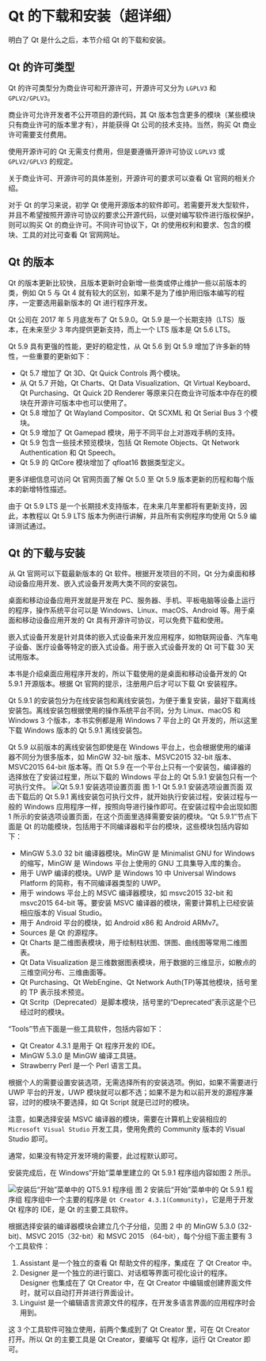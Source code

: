 # Qt 的下载和安装（超详细）

明白了 Qt 是什么之后，本节介绍 Qt 的下载和安装。

## Qt 的许可类型

Qt 的许可类型分为商业许可和开源许可，开源许可又分为 `LGPLV3` 和 `GPLV2/GPLV3`。

商业许可允许开发者不公开项目的源代码，其 Qt 版本包含更多的模块（某些模块只有商业许可的版本里才有），并能获得 Qt 公司的技术支持。当然，购买 Qt 商业许可需要支付费用。

使用开源许可的 Qt 无需支付费用，但是要遵循开源许可协议 `LGPLV3` 或 `GPLV2/GPLV3` 的规定。

关于商业许可、开源许可的具体差别，开源许可的要求可以查看 Qt 官网的相关介绍。

对于 Qt 的学习来说，初学 Qt 使用开源版本的软件即可。若需要开发大型软件，并且不希望按照开源许可协议的要求公开源代码，以便对编写软件进行版权保护，则可以购买 Qt 的商业许可。不同许可协议下，Qt 的使用权利和要求、包含的模块、工具的对比可查看 Qt 官网网址。

## Qt 的版本

Qt 的版本更新比较快，且版本更新时会新增一些类或停止维护一些以前版本的类，例如 Qt 5 与 Qt 4 就有较大的区别，如果不是为了维护用旧版本编写的程序，一定要选用最新版本的 Qt 进行程序开发。

Qt 公司在 2017 年 5 月底发布了 Qt 5.9.0。Qt 5.9 是一个长期支持（LTS）版本，在未来至少 3 年内提供更新支持，而上一个 LTS 版本是 Qt 5.6 LTS。

Qt 5.9 具有更强的性能，更好的稳定性，从 Qt 5.6 到 Qt 5.9 增加了许多新的特性，一些重要的更新如下：

*   Qt 5.7 增加了 Qt 3D、Qt Quick Controls 两个模块。
*   从 Qt 5.7 开始，Qt Charts、Qt Data Visualization、Qt Virtual Keyboard、Qt Purchasing、Qt Quick 2D Renderer 等原来只在商业许可版本中存在的模块在开源许可版本中也可以使用了。
*   Qt 5.8 增加了 Qt Wayland Compositor、Qt SCXML 和 Qt Serial Bus 3 个模块。
*   Qt 5.9 增加了 Qt Gamepad 模块，用于不同平台上对游戏手柄的支持。
*   Qt 5.9 包含一些技术预览模块，包括 Qt Remote Objects、Qt Network Authentication 和 Qt Speech。
*   Qt 5.9 的 QtCore 模块增加了 qfloat16 数据类型定义。

更多详细信息可访问 Qt 官网页面了解 Qt 5.0 至 Qt 5.9 版本更新的历程和每个版本的新增特性描述。

由于 Qt 5.9 LTS 是一个长期技术支持版本，在未来几年里都将有更新支持，因此，本教程以 Qt 5.9 LTS 版本为例进行讲解，并且所有实例程序均使用 Qt 5.9 编译测试通过。

## Qt 的下载与安装

从 Qt 官网可以下载最新版本的 Qt 软件。根据开发项目的不同，Qt 分为桌面和移动设备应用开发、嵌入式设备开发两大类不同的安装包。

桌面和移动设备应用开发就是开发在 PC、服务器、手机、平板电脑等设备上运行的程序，操作系统平台可以是 Windows、Linux、macOS、Android 等。用于桌面和移动设备应用开发的 Qt 具有开源许可协议，可以免费下载和使用。

嵌入式设备开发是针对具体的嵌入式设备来开发应用程序，如物联网设备、汽车电子设备、医疗设备等特定的嵌入式设备。用于嵌入式设备开发的 Qt 可下载 30 天试用版本。

本书是介绍桌面应用程序开发的，所以下载使用的是桌面和移动设备开发的 Qt 5.9.1 开源版本。根据 Qt 官网的提示，注册用户后才可以下载 Qt 安装程序。

Qt 5.9.1 的安装包分为在线安装包和离线安装包，为便于重复安装，最好下载离线安装包。离线安装包根据使用的操作系统平台不同，分为 Linux、macOS 和 Windows 3 个版本，本书实例都是用 Windows 7 平台上的 Qt 开发的，所以这里下载 Windows 版本的 Qt 5.9.1 离线安装包。

Qt 5.9 以前版本的离线安装包即使是在 Windows 平台上，也会根据使用的编译器不同分为很多版本，如 MinGW 32-bit 版本、MSVC2015 32-bit 版本、MSVC2015 64-bit 版本等。而 Qt 5.9 在一个平台上只有一个安装包，编译器的选择放在了安装过程里，所以下载的 Windows 平台上的 Qt 5.9.1 安装包只有一个可执行文件。
![Qt 5.9.1 安装选项设置页面](img/92f53a2a04c75487e041495ed5c7b9e2.jpg)
图 1-1 Qt 5.9.1 安装选项设置页面
双击下载后的 Qt 5.9.1 离线安装包可执行文件，就开始执行安装过程，安装过程与一般的 Windows 应用程序一样，按照向导进行操作即可。在安装过程中会出现如图 1 所示的安装选项设置页面，在这个页面里选择需要安装的模块。“Qt 5.9.1”节点下面是 Qt 的功能模块，包括用于不同编译器和平台的模块，这些模块包括内容如下：

*   MinGW 5.3.0 32 bit 编译器模块。MinGW 是 Minimalist GNU for Windows 的缩写，MinGW 是 Windows 平台上使用的 GNU 工具集导入库的集合。
*   用于 UWP 编译的模块。UWP 是 Windows 10 中 Universal Windows Platform 的简称，有不同编译器类型的 UWP。
*   用于 windows 平台上的 MSVC 编译器模块，如 msvc2015 32-bit 和 msvc2015 64-bit 等。要安装 MSVC 编译器的模块，需要计算机上已经安装相应版本的 Visual Studio。
*   用于 Android 平台的模块，如 Android x86 和 Android ARMv7。
*   Sources 是 Qt 的源程序。
*   Qt Charts 是二维图表模块，用于绘制柱状图、饼图、曲线图等常用二维图表。
*   Qt Data Visualization 是三维数据图表模块，用于数据的三维显示，如散点的三维空间分布、三维曲面等。
*   Qt Purchasing、Qt WebEngine、Qt Network Auth(TP)等其他模块，括号里的 TP 表示技术预览。
*   Qt Scritp（Deprecated）是脚本模块，括号里的“Deprecated”表示这是个已经过时的模块。

“Tools”节点下面是一些工具软件，包括内容如下：

*   Qt Creator 4.3.1 是用于 Qt 程序开发的 IDE。
*   MinGW 5.3.0 是 MinGW 编译工具链。
*   Strawberry Perl 是一个 Perl 语言工具。

根据个人的需要设置安装选项，无需选择所有的安装选项。例如，如果不需要进行 UWP 平台的开发，UWP 模块就可以都不选；如果不是为和以前开发的源程序兼容，过时的模块不要选择，如 Qt Script 就是已过时的模块。

注意，如果选择安装 MSVC 编译器的模块，需要在计算机上安装相应的 `Microsoft Visual Studio` 开发工具，使用免费的 Community 版本的 Visual Studio 即可。

通常，如果没有特定开发环境的需要，此过程默认即可。

安装完成后，在 Windows“开始”菜单里建立的 Qt 5.9.1 程序组内容如图 2 所示。

![安装后“开始”菜单中的 QT5.9.1 程序组](img/c9cf2832b876a8897b4d2d365681706e.jpg)
图 2 安装后“开始”菜单中的 Qt 5.9.1 程序组
程序组中一个主要的程序是 `Qt Creator 4.3.1(Community)`，它是用于开发 Qt 程序的 IDE，是 Qt 的主要工具软件。

根据选择安装的编译器模块会建立几个子分组，见图 2 中 的 MinGW 5.3.0 (32-bit)、MSVC 2015（32-bit）和 MSVC 2015 （64-bit），每个分组下面主要有 3 个工具软件：

1.  Assistant 是一个独立的查看 Qt 帮助文件的程序，集成在 了 Qt Creator 中。
2.  Designer 是一个独立的进行窗口、对话框等界面可视化设计的程序。Designer 也集成在了 Qt Creator 中，在 Qt Creator 中编辑或创建界面文件时，就可以自动打开并进行界面设计。
3.  Linguist 是一个编辑语言资源文件的程序，在开发多语言界面的应用程序时会用到。

这 3 个工具软件可独立使用，前两个集成到了 Qt Creator 里，可在 Qt Creator 打开。所以 Qt 的主要工具是 Qt Creator，要编写 Qt 程序，运行 Qt Creator 即可。